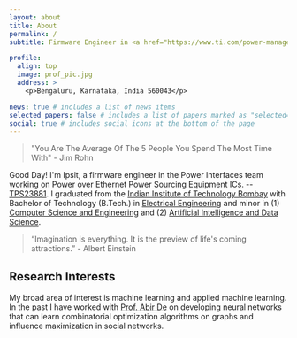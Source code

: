```yaml
---
layout: about
title: About
permalink: /
subtitle: Firmware Engineer in <a href="https://www.ti.com/power-management/power-over-ethernet-poe/overview.html" target="_blank">PoE</a>, at Texas Instruments

profile:
  align: top
  image: prof_pic.jpg
  address: >
    <p>Bengaluru, Karnataka, India 560043</p>

news: true # includes a list of news items
selected_papers: false # includes a list of papers marked as "selected={true}"
social: true # includes social icons at the bottom of the page
---
```


> "You Are The Average Of The 5 People You Spend The Most Time With" - Jim Rohn

Good Day! I'm Ipsit, a firmware engineer in the Power Interfaces team working on Power over Ethernet Power Sourcing Equipment ICs. -- [TPS23881](https://www.ti.com/product/TPS23881). I graduated from the [Indian Institute of Technology Bombay](https://www.iitb.ac.in/) with Bachelor of Technology (B.Tech.) in [Electrical Engineering](https://www.ee.iitb.ac.in/web/academics/curriculum/btechnew#SEM1) and minor in (1) [Computer Science and Engineering](https://www.cse.iitb.ac.in/) and (2) [Artificial Intelligence and Data Science](https://www.minds.iitb.ac.in/).

> “Imagination is everything. It is the preview of life's coming attractions.” - Albert Einstein

## Research Interests

My broad area of interest is machine learning and applied machine learning. In the past I have worked with [Prof. Abir De](https://abir-de.github.io/) on developing neural networks that can learn combinatorial optimization algorithms on graphs and influence maximization in social networks.

<!-- Currently, I am working on my Undergraduate Thesis in the area of Graph Representation Learning and Machine Learning on Structured Data. -->

<!-- Write your biography here. Tell the world about yourself. Link to your favorite [subreddit](http://reddit.com). You can put a picture in, too. The code is already in, just name your picture `prof_pic.jpg` and put it in the `img/` folder.

Put your address / P.O. box / other info right below your picture. You can also disable any these elements by editing `profile` property of the YAML header of your `_pages/about.md`. Edit `_bibliography/papers.bib` and Jekyll will render your [publications page](/al-folio/publications/) automatically.

Link to your social media connections, too. This theme is set up to use [Font Awesome icons](http://fortawesome.github.io/Font-Awesome/) and [Academicons](https://jpswalsh.github.io/academicons/), like the ones below. Add your Facebook, Twitter, LinkedIn, Google Scholar, or just disable all of them. -->
